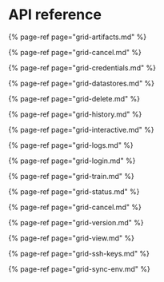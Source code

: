 # API reference

{% page-ref page="grid-artifacts.md" %}

{% page-ref page="grid-cancel.md" %}

{% page-ref page="grid-credentials.md" %}

{% page-ref page="grid-datastores.md" %}

{% page-ref page="grid-delete.md" %}

{% page-ref page="grid-history.md" %}

{% page-ref page="grid-interactive.md" %}

{% page-ref page="grid-logs.md" %}

{% page-ref page="grid-login.md" %}

{% page-ref page="grid-train.md" %}

{% page-ref page="grid-status.md" %}

{% page-ref page="grid-cancel.md" %}

{% page-ref page="grid-version.md" %}

{% page-ref page="grid-view.md" %}

{% page-ref page="grid-ssh-keys.md" %}

{% page-ref page="grid-sync-env.md" %}
